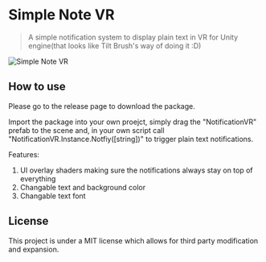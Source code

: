 # Simple Note VR
> A simple notification system to display plain text in VR for Unity engine(that looks like Tilt Brush's way of doing it :D)

![Simple Note VR](https://github.com/diglungdig/SimpleNoteVR/blob/master/Screenshots/readmeGif.gif)

## How to use

Please go to the release page to download the package.

Import the package into your own proejct, simply drag the "NotificationVR" prefab to the scene and, in your own script call "NotificationVR.Instance.Notfiy([string])" to trigger plain text notifications. 

Features:

1. UI overlay shaders making sure the notifications always stay on top of everything
2. Changable text and background color
3. Changable text font

## License

This project is under a MIT license which allows for third party modification and expansion.

